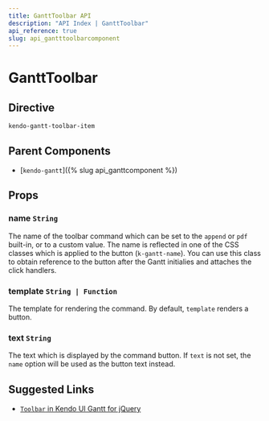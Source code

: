 ```yaml
---
title: GanttToolbar API
description: "API Index | GanttToolbar"
api_reference: true
slug: api_gantttoolbarcomponent
---
```


# GanttToolbar

## Directive

`kendo-gantt-toolbar-item`

## Parent Components

* [`kendo-gantt`]({% slug api_ganttcomponent %})

## Props

### name `String`

The name of the toolbar command which can be set to the `append` or `pdf` built-in, or to a custom value. The name is reflected in one of the CSS classes which is applied to the button (`k-gantt-name`). You can use this class to obtain reference to the button after the Gantt initialies and attaches the click handlers.

### template `String | Function`

The template for rendering the command. By default, `template` renders a button.

### text `String`

The text which is displayed by the command button. If `text` is not set, the `name` option will be used as the button text instead.

## Suggested Links

* [`Toolbar` in Kendo UI Gantt for jQuery](https://docs.telerik.com/kendo-ui/api/javascript/ui/gantt/configuration/toolbar)
